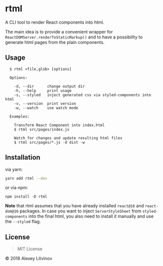 rtml
====

A CLI tool to render React components into html.

The main idea is to provide a convenient wrapper for `ReactDOMServer.renderToStaticMarkup()` and to have a possibility to generate html pages from the plain components.


## Usage

```
  $ rtml <file,glob> [options]

  Options:

    -d, --dir      change output dir
    -h, --help     print usage
    -s, --styled   inject generated css via styled-components into html
    -v, --version  print version
    -w, --watch    use watch mode

  Examples:

    Transform React Component into index.html
    $ rtml src/pages/index.js

    Watch for changes and update resulting html files
    $ rtml src/pages/*.js -d dist -w
```


## Installation

via yarn:

```bash
yarn add rtml --dev
```

or via npm:

```
npm install -D rtml
```

**Note** that rtml assumes that you have already installed `react@16` and `react-dom@16` packages. In case you want to inject `ServerStyleSheet` from `styled-components` into the final html, you also need to install it manually and use the `--styled` flag.


## License

> MIT License

&copy; 2018 Alexey Litvinov
